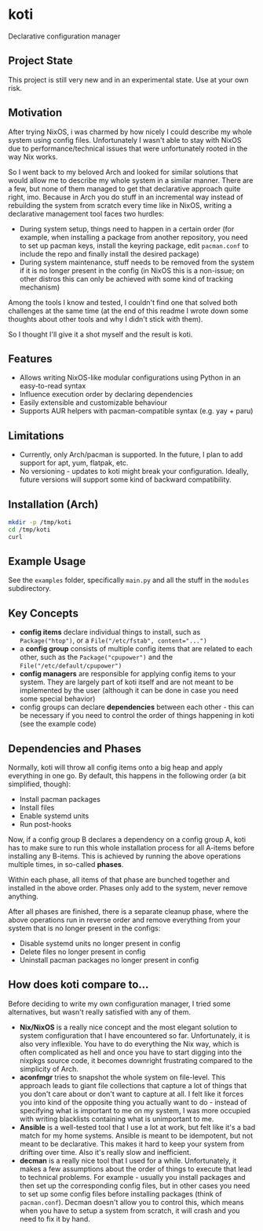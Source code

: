 # koti

Declarative configuration manager

## Project State

This project is still very new and in an experimental state. Use at your own risk.

## Motivation

After trying NixOS, i was charmed by how nicely I could describe my whole system using config files. Unfortunately I wasn't able to stay with NixOS due to performance/technical issues that were
unfortunately rooted in the way Nix works.

So I went back to my beloved Arch and looked for similar solutions that would allow me to describe my whole system in a similar manner. There are a few, but none of them managed to get that
declarative approach quite right, imo.
Because in Arch you do stuff in an incremental way instead of rebuilding the system from scratch every time like in NixOS, writing a declarative management tool faces two hurdles:

- During system setup, things need to happen in a certain order (for example, when installing a package from another repository, you need to set up pacman keys, install the keyring package, edit
  `pacman.conf` to include the repo and finally install the desired package)
- During system maintenance, stuff needs to be removed from the system if it is no longer present in the config (in NixOS this is a non-issue; on other distros this can only be achieved with some kind
  of tracking mechanism)

Among the tools I know and tested, I couldn't find one that solved both challenges at the same time (at the end of this readme I wrote down some thoughts about other tools and why I didn't stick
with them).

So I thought I'll give it a shot myself and the result is koti.

## Features

- Allows writing NixOS-like modular configurations using Python in an easy-to-read syntax
- Influence execution order by declaring dependencies
- Easily extensible and customizable behaviour
- Supports AUR helpers with pacman-compatible syntax (e.g. yay + paru)

## Limitations

- Currently, only Arch/pacman is supported. In the future, I plan to add support for apt, yum, flatpak, etc.
- No versioning - updates to koti might break your configuration. Ideally, future versions will support some kind of backward compatibility.

## Installation (Arch)

```bash
mkdir -p /tmp/koti
cd /tmp/koti
curl 
```

## Example Usage

See the `examples` folder, specifically `main.py` and all the stuff in the `modules` subdirectory.

## Key Concepts

- **config items** declare individual things to install, such as `Package("htop")`, or a `File("/etc/fstab", content="...")`
- a **config group** consists of multiple config items that are related to each other, such as the `Package("cpupower")` and the `File("/etc/default/cpupower")`
- **config managers** are responsible for applying config items to your system. They are largely part of koti itself and are not meant to be implemented by the user (although it can be done in case
  you need some special behavior)
- config groups can declare **dependencies** between each other - this can be necessary if you need to control the order of things happening in koti (see the example code)

## Dependencies and Phases

Normally, koti will throw all config items onto a big heap and apply everything in one go. By default, this happens in the following order (a bit simplified, though):

- Install pacman packages
- Install files
- Enable systemd units
- Run post-hooks

Now, if a config group B declares a dependency on a config group A, koti has to make sure to run this whole installation process for all A-items before installing any B-items. This is achieved by
running the above operations multiple times, in so-called **phases**.

Within each phase, all items of that phase are bunched together and installed in the above order. Phases only add to the system, never remove anything.

After all phases are finished, there is a separate cleanup phase, where the above operations run in reverse order and remove everything from your system that is no longer present in the configs:

- Disable systemd units no longer present in config
- Delete files no longer present in config
- Uninstall pacman packages no longer present in config

## How does koti compare to...

Before deciding to write my own configuration manager, I tried some alternatives, but wasn't really satisfied with any of them.

- **Nix/NixOS** is a really nice concept and the most elegant solution to system configuration that I have encountered so far. Unfortunately, it is also very inflexible. You have to do everything the
  Nix way, which is often complicated as hell and once you have to start digging into the nixpkgs source code, it becomes downright frustrating compared to the simplicity of Arch.
- **aconfmgr** tries to snapshot the whole system on file-level. This approach leads to giant file collections that capture a lot of things that you don't care about or don't want to capture at all. I
  felt like it forces you into kind of the opposite thing you actually want to do - instead of specifying what is important to me on my system, I was more occupied with writing blacklists containing
  what is unimportant to me.
- **Ansible** is a well-tested tool that I use a lot at work, but felt like it's a bad match for my home systems. Ansible is meant to be idempotent, but not meant to be declarative. This makes it hard
  to keep your system from drifting over time. Also it's really slow and inefficient.
- **decman** is a really nice tool that I used for a while. Unfortunately, it makes a few assumptions about the order of things to execute that lead to technical problems. For example - usually you
  install packages and then set up the corresponding config files, but in other cases you need to set up some config files before installing packages (think of `pacman.conf`). Decman doesn't allow you
  to control this, which means when you have to setup a system from scratch, it will crash and you need to fix it by hand.